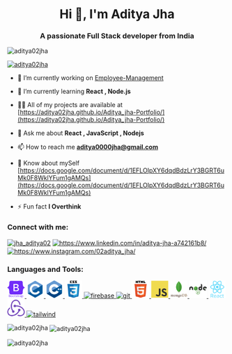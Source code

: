 <h1 align="center">Hi 👋, I'm Aditya Jha</h1>
<h3 align="center">A passionate Full Stack developer from India</h3>

<p align="left"> <img src="https://komarev.com/ghpvc/?username=aditya02jha&label=Profile%20views&color=0e75b6&style=flat" alt="aditya02jha" /> </p>

<p align="left"> <a href="https://github.com/ryo-ma/github-profile-trophy"><img src="https://github-profile-trophy.vercel.app/?username=aditya02jha" alt="aditya02jha" /></a> </p>

- 🔭 I’m currently working on [Employee-Management]([https://github.com/Aditya02jha/Employee-Management])

- 🌱 I’m currently learning **React , Node.js**

- 👨‍💻 All of my projects are available at [https://aditya02jha.github.io/Aditya_jha-Portfolio/](https://aditya02jha.github.io/Aditya_jha-Portfolio/)

- 💬 Ask me about **React , JavaScript , Nodejs**

- 📫 How to reach me **aditya0000jha@gmail.com**

- 📄 Know about mySelf [https://docs.google.com/document/d/1EFLOIpXY6dqdBdzLrY3BGRT6uMk0F8WklYFum1gAMQs](https://docs.google.com/document/d/1EFLOIpXY6dqdBdzLrY3BGRT6uMk0F8WklYFum1gAMQs)

- ⚡ Fun fact **I Overthink**

<h3 align="left">Connect with me:</h3>
<p align="left">
<a href="https://twitter.com/jha_aditya02" target="blank"><img align="center" src="https://raw.githubusercontent.com/rahuldkjain/github-profile-readme-generator/master/src/images/icons/Social/twitter.svg" alt="jha_aditya02" height="30" width="40" /></a>
<a href="https://linkedin.com/in/https://www.linkedin.com/in/aditya-jha-a742161b8/" target="blank"><img align="center" src="https://raw.githubusercontent.com/rahuldkjain/github-profile-readme-generator/master/src/images/icons/Social/linked-in-alt.svg" alt="https://www.linkedin.com/in/aditya-jha-a742161b8/" height="30" width="40" /></a>
<a href="https://instagram.com/https://www.instagram.com/02aditya_jha/" target="blank"><img align="center" src="https://raw.githubusercontent.com/rahuldkjain/github-profile-readme-generator/master/src/images/icons/Social/instagram.svg" alt="https://www.instagram.com/02aditya_jha/" height="30" width="40" /></a>
</p>

<h3 align="left">Languages and Tools:</h3>
<p align="left"> <a href="https://getbootstrap.com" target="_blank" rel="noreferrer"> <img src="https://raw.githubusercontent.com/devicons/devicon/master/icons/bootstrap/bootstrap-plain-wordmark.svg" alt="bootstrap" width="40" height="40"/> </a> <a href="https://www.cprogramming.com/" target="_blank" rel="noreferrer"> <img src="https://raw.githubusercontent.com/devicons/devicon/master/icons/c/c-original.svg" alt="c" width="40" height="40"/> </a> <a href="https://www.w3schools.com/cpp/" target="_blank" rel="noreferrer"> <img src="https://raw.githubusercontent.com/devicons/devicon/master/icons/cplusplus/cplusplus-original.svg" alt="cplusplus" width="40" height="40"/> </a> <a href="https://www.w3schools.com/css/" target="_blank" rel="noreferrer"> <img src="https://raw.githubusercontent.com/devicons/devicon/master/icons/css3/css3-original-wordmark.svg" alt="css3" width="40" height="40"/> </a> <a href="https://firebase.google.com/" target="_blank" rel="noreferrer"> <img src="https://www.vectorlogo.zone/logos/firebase/firebase-icon.svg" alt="firebase" width="40" height="40"/> </a> <a href="https://git-scm.com/" target="_blank" rel="noreferrer"> <img src="https://www.vectorlogo.zone/logos/git-scm/git-scm-icon.svg" alt="git" width="40" height="40"/> </a> <a href="https://www.w3.org/html/" target="_blank" rel="noreferrer"> <img src="https://raw.githubusercontent.com/devicons/devicon/master/icons/html5/html5-original-wordmark.svg" alt="html5" width="40" height="40"/> </a> <a href="https://developer.mozilla.org/en-US/docs/Web/JavaScript" target="_blank" rel="noreferrer"> <img src="https://raw.githubusercontent.com/devicons/devicon/master/icons/javascript/javascript-original.svg" alt="javascript" width="40" height="40"/> </a> <a href="https://www.mongodb.com/" target="_blank" rel="noreferrer"> <img src="https://raw.githubusercontent.com/devicons/devicon/master/icons/mongodb/mongodb-original-wordmark.svg" alt="mongodb" width="40" height="40"/> </a> <a href="https://nodejs.org" target="_blank" rel="noreferrer"> <img src="https://raw.githubusercontent.com/devicons/devicon/master/icons/nodejs/nodejs-original-wordmark.svg" alt="nodejs" width="40" height="40"/> </a> <a href="https://reactjs.org/" target="_blank" rel="noreferrer"> <img src="https://raw.githubusercontent.com/devicons/devicon/master/icons/react/react-original-wordmark.svg" alt="react" width="40" height="40"/> </a> <a href="https://redux.js.org" target="_blank" rel="noreferrer"> <img src="https://raw.githubusercontent.com/devicons/devicon/master/icons/redux/redux-original.svg" alt="redux" width="40" height="40"/> </a> <a href="https://tailwindcss.com/" target="_blank" rel="noreferrer"> <img src="https://www.vectorlogo.zone/logos/tailwindcss/tailwindcss-icon.svg" alt="tailwind" width="40" height="40"/> </a> </p>

<p><img align="left" src="https://github-readme-stats.vercel.app/api/top-langs?username=aditya02jha&show_icons=true&locale=en&layout=compact" alt="aditya02jha" /></p>

<p>&nbsp;<img align="center" src="https://github-readme-stats.vercel.app/api?username=aditya02jha&show_icons=true&locale=en" alt="aditya02jha" /></p>

<p><img align="center" src="https://github-readme-streak-stats.herokuapp.com/?user=aditya02jha&" alt="aditya02jha" /></p>
